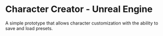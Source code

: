 # **Character Creator - Unreal Engine**  

A simple prototype that allows character customization with the ability to save and load presets.  
